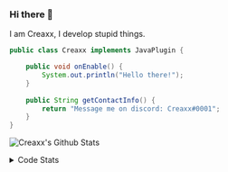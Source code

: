 ### Hi there 👋

I am Creaxx, I develop stupid things. 

```java
public class Creaxx implements JavaPlugin {

    public void onEnable() {
        System.out.println("Hello there!");
    }
    
    public String getContactInfo() {
        return "Message me on discord: Creaxx#0001";
    }
}
```

![Creaxx's Github Stats](https://github-readme-stats.vercel.app/api?username=CreaxxOG&show_icons=true&theme=dark&count_private=true)

<details>
  <summary>Code Stats</summary>

<!--START_SECTION:waka-->
![Code Time](http://img.shields.io/badge/Code%20Time-1%2C380%20hrs%2032%20mins-blue)

![Lines of code](https://img.shields.io/badge/From%20Hello%20World%20I%27ve%20Written-609.1%20thousand%20lines%20of%20code-blue)

**🐱 My GitHub Data** 

> 📦 104.0 kB Used in GitHub's Storage 
 > 
> 🏆 2,077 Contributions in the Year 2023
 > 
> 🚫 Not Opted to Hire
 > 
> 📜 4 Public Repositories 
 > 
> 🔑 3 Private Repositories 
 > 
**I'm a Night 🦉** 

```text
🌞 Morning                287 commits         ██░░░░░░░░░░░░░░░░░░░░░░░   07.06 % 
🌆 Daytime                1710 commits        ███████████░░░░░░░░░░░░░░   42.08 % 
🌃 Evening                1986 commits        ████████████░░░░░░░░░░░░░   48.87 % 
🌙 Night                  81 commits          ░░░░░░░░░░░░░░░░░░░░░░░░░   01.99 % 
```
📅 **I'm Most Productive on Saturday** 

```text
Monday                   507 commits         ███░░░░░░░░░░░░░░░░░░░░░░   12.48 % 
Tuesday                  574 commits         ████░░░░░░░░░░░░░░░░░░░░░   14.12 % 
Wednesday                591 commits         ████░░░░░░░░░░░░░░░░░░░░░   14.54 % 
Thursday                 627 commits         ████░░░░░░░░░░░░░░░░░░░░░   15.43 % 
Friday                   391 commits         ██░░░░░░░░░░░░░░░░░░░░░░░   09.62 % 
Saturday                 722 commits         ████░░░░░░░░░░░░░░░░░░░░░   17.77 % 
Sunday                   652 commits         ████░░░░░░░░░░░░░░░░░░░░░   16.04 % 
```


📊 **This Week I Spent My Time On** 

```text
💬 Programming Languages: 
Kotlin                   3 hrs 59 mins       ███████████░░░░░░░░░░░░░░   45.43 % 
Java                     3 hrs 58 mins       ███████████░░░░░░░░░░░░░░   45.18 % 
XML                      48 mins             ██░░░░░░░░░░░░░░░░░░░░░░░   09.28 % 
YAML                     0 secs              ░░░░░░░░░░░░░░░░░░░░░░░░░   00.06 % 
IDEA_MODULE              0 secs              ░░░░░░░░░░░░░░░░░░░░░░░░░   00.04 % 

🔥 Editors: 
IntelliJ                 8 hrs 47 mins       █████████████████████████   100.00 % 
```

**I Mostly Code in Java** 

```text
Java                     57 repos            ███████████████████░░░░░░   76.00 % 
Kotlin                   10 repos            ███░░░░░░░░░░░░░░░░░░░░░░   13.33 % 
CSS                      2 repos             █░░░░░░░░░░░░░░░░░░░░░░░░   02.67 % 
JavaScript               2 repos             █░░░░░░░░░░░░░░░░░░░░░░░░   02.67 % 
EJS                      1 repo              ░░░░░░░░░░░░░░░░░░░░░░░░░   01.33 % 
```




 Last Updated on 05/07/2023 01:54:46 UTC
<!--END_SECTION:waka-->
</details>
